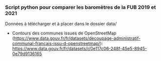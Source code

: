 ### Script python pour comparer les baromètres de la FUB 2019 et 2021

Données à télécharger et à placer dans le dossier data/
- Contours des communes issues de OpenStreetMap (https://www.data.gouv.fr/fr/datasets/decoupage-administratif-communal-francais-issu-d-openstreetmap/): https://www.data.gouv.fr/fr/datasets/r/0e117c06-248f-45e5-8945-0e79d9136165
